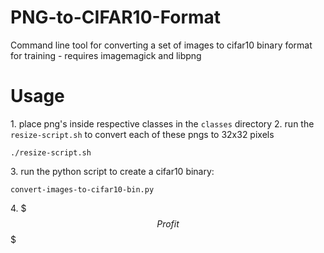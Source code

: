 # PNG-to-CIFAR10-Format
Command line tool for converting a set of images to cifar10 binary format for training - requires imagemagick and libpng

# Usage

1\. place png's inside respective classes in the `classes` directory
2\. run the `resize-script.sh` to convert each of these pngs to 32x32 pixels

`./resize-script.sh`

3\. run the python script to create a cifar10 binary:

`convert-images-to-cifar10-bin.py`

4\. $$$Profit$$$
